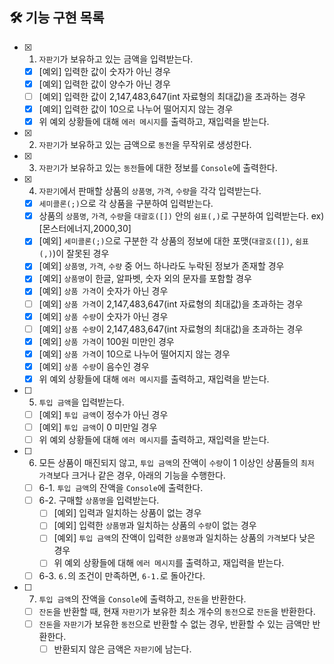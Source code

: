 ## 🛠 기능 구현 목록

- [x] 1. `자판기`가 보유하고 있는 금액을 입력받는다.
    - [x] [예외] 입력한 값이 숫자가 아닌 경우
    - [x] [예외] 입력한 값이 양수가 아닌 경우
    - [ ] [예외] 입력한 값이 2,147,483,647(int 자료형의 최대값)을 초과하는 경우
    - [x] [예외] 입력한 값이 10으로 나누어 떨어지지 않는 경우
    - [x] 위 예외 상황들에 대해 `에러 메시지`를 출력하고, 재입력을 받는다.
- [x] 2. `자판기`가 보유하고 있는 금액으로 `동전`을 무작위로 생성한다.
- [x] 3. `자판기`가 보유하고 있는 `동전`들에 대한 정보를 `Console`에 출력한다.
- [x] 4. `자판기`에서 판매할 상품의 `상품명`, `가격`, `수량`을 각각 입력받는다.
    - [x] `세미콜론(;)`으로 각 상품을 구분하여 입력받는다.
    - [x] 상품의 `상품명`, `가격`, `수량`을 `대괄호([])` 안의 `쉼표(,)`로 구분하여 입력받는다. ex) [몬스터에너지,2000,30]
    - [x] [예외] `세미콜론(;)`으로 구분한 각 상품의 정보에 대한 포맷(`대괄호([])`, `쉼표(,)`)이 잘못된 경우
    - [x] [예외] `상품명`, `가격`, `수량` 중 어느 하나라도 누락된 정보가 존재할 경우
    - [x] [예외] `상품명`이 한글, 알파벳, 숫자 외의 문자를 포함할 경우
    - [x] [예외] `상품 가격`이 숫자가 아닌 경우
    - [ ] [예외] `상품 가격`이 2,147,483,647(int 자료형의 최대값)을 초과하는 경우
    - [x] [예외] `상품 수량`이 숫자가 아닌 경우
    - [ ] [예외] `상품 수량`이 2,147,483,647(int 자료형의 최대값)을 초과하는 경우
    - [x] [예외] `상품 가격`이 100원 미만인 경우
    - [x] [예외] `상품 가격`이 10으로 나누어 떨어지지 않는 경우
    - [x] [예외] `상품 수량`이 음수인 경우
    - [x] 위 예외 상황들에 대해 `에러 메시지`를 출력하고, 재입력을 받는다.
- [ ] 5. `투입 금액`을 입력받는다.
    - [ ] [예외] `투입 금액`이 정수가 아닌 경우
    - [ ] [예외] `투입 금액`이 0 미만일 경우
    - [ ] 위 예외 상황들에 대해 `에러 메시지`를 출력하고, 재입력을 받는다.
- [ ] 6. 모든 상품이 매진되지 않고, `투입 금액`의 잔액이 `수량`이 1 이상인 상품들의 `최저 가격`보다 크거나 같은 경우, 아래의 기능을 수행한다.
    - [ ] 6-1. `투입 금액`의 잔액을 `Console`에 출력한다.
    - [ ] 6-2. 구매할 `상품명`을 입력받는다.
        - [ ] [예외] 입력과 일치하는 상품이 없는 경우
        - [ ] [예외] 입력한 `상품명`과 일치하는 상품의 `수량`이 없는 경우
        - [ ] [예외] `투입 금액`의 잔액이 입력한 `상품명`과 일치하는 상품의 `가격`보다 낮은 경우
        - [ ] 위 예외 상황들에 대해 `에러 메시지`를 출력하고, 재입력을 받는다.
    - [ ] 6-3. `6.`의 조건이 만족하면, `6-1.`로 돌아간다.
- [ ] 7. `투입 금액`의 잔액을 `Console`에 출력하고, `잔돈`을 반환한다.
    - [ ] `잔돈`을 반환할 때, 현재 `자판기`가 보유한 최소 개수의 `동전`으로 `잔돈`을 반환한다.
    - [ ] `잔돈`을 `자판기`가 보유한 `동전`으로 반환할 수 없는 경우, 반환할 수 있는 금액만 반환한다.
        - [ ] 반환되지 않은 금액은 `자판기`에 남는다.
